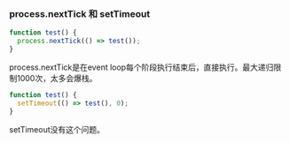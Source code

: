 ### process.nextTick 和 setTimeout

```javascript
function test() { 
  process.nextTick(() => test());
}
```
process.nextTick是在event loop每个阶段执行结束后，直接执行。最大递归限制1000次，太多会爆栈。

```javascript
function test() { 
  setTimeout(() => test(), 0);
}
```
setTimeout没有这个问题。

### 
